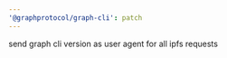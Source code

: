 ```yaml
---
'@graphprotocol/graph-cli': patch
---
```


send graph cli version as user agent for all ipfs requests
